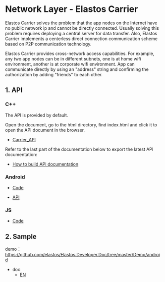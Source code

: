 # Network Layer - Elastos Carrier

Elastos Carrier solves the problem that the app nodes on the Internet have no public network ip and cannot be directly connected. Usually solving this problem requires deploying a central server for data transfer.
Also, Elastos Carrier implements a centerless direct connection communication scheme based on P2P communication technology.

Elastos Carrier provides cross-network access capabilities. For example, any two app nodes can be in different subnets, one is at home wifi environment, another is at corporate wifi environment. App can communicate directly by using an "address" string and confirming the authorization by adding "friends" to each other.

## 1. API

### C++

The API is provided by default.

Open the document, go to the html directory, find index.html and click it to open the API document in the browser.

* [Carrier_API](SDK/Elastos.NET.Carrier.Native.SDK_API.zip)

Refer to the last part of the documentation below to export the latest API documentation:

* [How to build API documentation](https://github.com/elastos/Elastos.NET.Carrier.Native.SDK/blob/master/README.md#Build_API_documentation)

### Android

* [Code](https://github.com/elastos/Elastos.NET.Carrier.Android.SDK)

* [API](https://github.com/elastos/Elastos.NET.Carrier.Android.SDK#build-docs)

### JS

* [Code](https://github.com/elastos/Elastos.NET.Carrier.Nodejs.SDK)

## 2. Sample

demo： <https://github.com/elastos/Elastos.Developer.Doc/tree/master/Demo/android>

* doc
  * [EN](../previous/Doc/Carrier_For_Android.md)